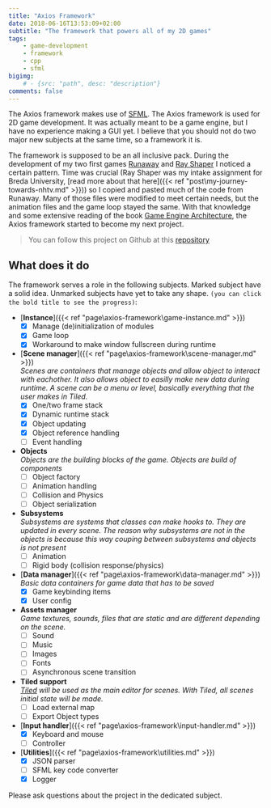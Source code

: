 ```yaml
---
title: "Axios Framework"
date: 2018-06-16T13:53:09+02:00
subtitle: "The framework that powers all of my 2D games"
tags: 
    - game-development
    - framework
    - cpp
    - sfml
bigimg: 
    # - {src: "path", desc: "description"}
comments: false
---
```

The Axios framework makes use of [SFML](https://www.sfml-dev.org/). The Axios framework is used for 2D game development. It was actually meant to be a game engine, but I have no experience making a GUI yet. I believe that you should not do two major new subjects at the same time, so a framework it is. 
<!--more-->

The framework is supposed to be an all inclusive pack. During the development of my two first games [Runaway](https://github.com/antjowie/Runaway) and [Ray Shaper](https://github.com/antjowie/Ray-Shaper) I noticed a certain pattern. Time was crucial (Ray Shaper was my intake assignment for Breda University, [read more about that here]({{< ref "post\my-journey-towards-nhtv.md" >}})) so I copied and pasted much of the code from Runaway. Many of those files were modified to meet certain needs, but the animation files and the game loop stayed the same. With that knowledge and some extensive reading of the book [Game Engine Architecture](http://gameenginebook.com/), the Axios framework started to become my next project. 

> You can follow this project on Github at this [repository](https://github.com/antjowie/axios-framework)

## What does it do
The framework serves a role in the following subjects. Marked subject have a solid idea. Unmarked subjects have yet to take any shape. `(you can click the bold title to see the progress)`:

-  [**Instance**]({{< ref "page\axios-framework\game-instance.md" >}})
    - [X] Manage (de)initialization of modules
    - [X] Game loop
    - [X] Workaround to make window fullscreen during runtime
-  [**Scene manager**]({{< ref "page\axios-framework\scene-manager.md" >}})  
    _Scenes are containers that manage objects and allow object to interact with eachother. It also allows object to easilly make new data during runtime. A scene can be a menu or level, basically everything that the user makes in Tiled._  
    - [X] One/two frame stack
    - [X] Dynamic runtime stack
    - [X] Object updating
    - [X] Object reference handling
    - [ ] Event handling
-  **Objects**  
    _Objects are the building blocks of the game. Objects are build of components_
    - [ ] Object factory
    - [ ] Animation handling
    - [ ] Collision and Physics
    - [ ] Object serialization
-  **Subsystems**  
    _Subsystems are systems that classes can make hooks to. They are updated in every scene. The reason why subsystems are not in the objects is because this way couping between subsystems and objects is not present_
    - [ ] Animation
    - [ ] Rigid body (collision response/physics)
- [**Data manager**]({{< ref "page\axios-framework\data-manager.md" >}})  
    _Basic data containers for game data that has to be saved_
    - [X] Game keybinding items
    - [X] User config
- **Assets manager**  
    _Game textures, sounds, files that are static and are different depending on the scene._
    - [ ] Sound
    - [ ] Music
    - [ ] Images
    - [ ] Fonts
    - [ ] Asynchronous scene transition
- **Tiled support**  
    _[Tiled](https://www.mapeditor.org/) will be used as the main editor for scenes. With Tiled, all scenes initial state will be made._
    - [ ] Load external map
    - [ ] Export Object types
- [**Input handler**]({{< ref "page\axios-framework\input-handler.md" >}})
    - [X] Keyboard and mouse
    - [ ] Controller
- [**Utilities**]({{< ref "page\axios-framework\utilities.md" >}})
    - [X] JSON parser
    - [ ] SFML key code converter
    - [X] Logger

Please ask questions about the project in the dedicated subject. 